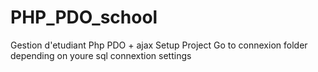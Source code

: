 # PHP_PDO_school
Gestion d'etudiant Php PDO + ajax
Setup Project
Go to connexion folder depending on youre sql connextion settings
